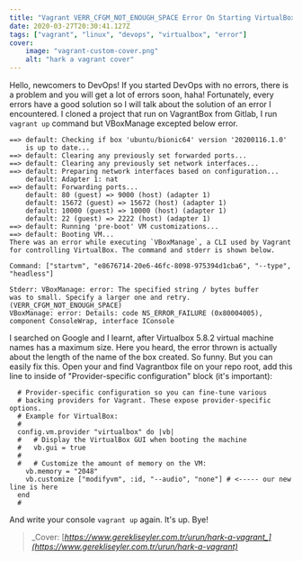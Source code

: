 ```yaml
---
title: "Vagrant VERR_CFGM_NOT_ENOUGH_SPACE Error On Starting VirtualBox"
date: 2020-03-27T20:30:41.127Z
tags: ["vagrant", "linux", "devops", "virtualbox", "error"]
cover:
    image: "vagrant-custom-cover.png"
    alt: "hark a vagrant cover"
---
```


Hello, newcomers to DevOps!
If you started DevOps with no errors, there is a problem and you will get a lot of errors soon, haha! Fortunately, every errors have a good solution so I will talk about the solution of an error I encountered. I cloned a project that run on VagrantBox from Gitlab, I run `vagrant up` command but VBoxManage excepted below error.

```shell
==> default: Checking if box 'ubuntu/bionic64' version '20200116.1.0'
    is up to date...
==> default: Clearing any previously set forwarded ports...
==> default: Clearing any previously set network interfaces...
==> default: Preparing network interfaces based on configuration...
    default: Adapter 1: nat
==> default: Forwarding ports...
    default: 80 (guest) => 9000 (host) (adapter 1)
    default: 15672 (guest) => 15672 (host) (adapter 1)
    default: 10000 (guest) => 10000 (host) (adapter 1)
    default: 22 (guest) => 2222 (host) (adapter 1)
==> default: Running 'pre-boot' VM customizations...
==> default: Booting VM...
There was an error while executing `VBoxManage`, a CLI used by Vagrant
for controlling VirtualBox. The command and stderr is shown below.

Command: ["startvm", "e8676714-20e6-46fc-8098-975394d1cba6", "--type", "headless"]

Stderr: VBoxManage: error: The specified string / bytes buffer
was to small. Specify a larger one and retry. (VERR_CFGM_NOT_ENOUGH_SPACE)
VBoxManage: error: Details: code NS_ERROR_FAILURE (0x80004005),
component ConsoleWrap, interface IConsole
```

I searched on Google and I learnt, after Virtualbox 5.8.2 virtual machine names has a maximum size. Here you heard, the error thrown is actually about the length of the name of the box created. So funny. But you can easily fix this. Open your and find Vagrantbox file on your repo root, add this line to inside of "Provider-specific configuration" block (it's important):

```vagrant
  # Provider-specific configuration so you can fine-tune various
  # backing providers for Vagrant. These expose provider-specific options.
  # Example for VirtualBox:
  #
  config.vm.provider "virtualbox" do |vb|
  #   # Display the VirtualBox GUI when booting the machine
  #   vb.gui = true
  #
  #   # Customize the amount of memory on the VM:
    vb.memory = "2048"
    vb.customize ["modifyvm", :id, "--audio", "none"] # <----- our new line is here
  end
  #
```

And write your console `vagrant up` again. It's up. Bye!

> _Cover: [_https://www.gerekliseyler.com.tr/urun/hark-a-vagrant_](https://www.gerekliseyler.com.tr/urun/hark-a-vagrant)_
